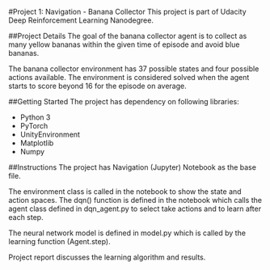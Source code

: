 #Project 1: Navigation - Banana Collector
This project is part of Udacity Deep Reinforcement Learning Nanodegree.

##Project Details
The goal of the banana collector agent is to collect as many yellow bananas within the given time of episode and avoid blue bananas.

The banana collector environment has 37 possible states and four possible actions available. The environment is considered solved when the agent starts to score beyond 16 for the episode on average.

##Getting Started
The project has dependency on following libraries:

* Python 3
* PyTorch
* UnityEnvironment
* Matplotlib
* Numpy

##Instructions
The project has Navigation (Jupyter) Notebook as the base file. 

The environment class is called in the notebook to show the state and action spaces. The dqn() function is defined in the notebook which calls the agent class defined in dqn_agent.py to select take actions and to learn after each step. 

The neural network model is defined in model.py which is called by the learning function (Agent.step).

Project report discusses the learning algorithm and results.
